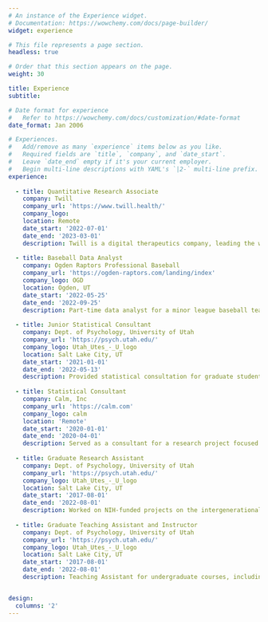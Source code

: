 ```yaml
---
# An instance of the Experience widget.
# Documentation: https://wowchemy.com/docs/page-builder/
widget: experience

# This file represents a page section.
headless: true

# Order that this section appears on the page.
weight: 30

title: Experience
subtitle:

# Date format for experience
#   Refer to https://wowchemy.com/docs/customization/#date-format
date_format: Jan 2006

# Experiences.
#   Add/remove as many `experience` items below as you like.
#   Required fields are `title`, `company`, and `date_start`.
#   Leave `date_end` empty if it's your current employer.
#   Begin multi-line descriptions with YAML's `|2-` multi-line prefix.
experience:
  
  - title: Quantitative Research Associate
    company: Twill
    company_url: 'https://www.twill.health/'
    company_logo: 
    location: Remote
    date_start: '2022-07-01'
    date_end: '2023-03-01'
    description: Twill is a digital therapeutics company, leading the way to more scalable and accessible options for symptom management and treatment. As the Labs Team Quantitative Research Associate, I spearheaded statistical analyses for internal and external distribution. Analyses were conducted in R and included: regression; multilevel modeling; growth modeling; structural equation modeling; dose-response curves; exploratory data visualization. I owned the quantitative direction of Twill's Research Strategy Team and was partly responsibile for ensuring that our team hit 100% of our 2022 OKRs.
    
  - title: Baseball Data Analyst
    company: Ogden Raptors Professional Baseball
    company_url: 'https://ogden-raptors.com/landing/index'
    company_logo: OGD
    location: Ogden, UT
    date_start: '2022-05-25'
    date_end: '2022-09-25'
    description: Part-time data analyst for a minor league baseball team (the Ogden Raptors) for the 2022 season. Responsibilities primarily included analyzing and manipulating Trackman data, presenting results in plots and reports via R (ggplot2, markdown, shiny), developing statistical models to predict future performance, and collaborating with team manager, coaches, and analytics teams to determine the most important and useful statistical approaches.
    
  - title: Junior Statistical Consultant
    company: Dept. of Psychology, University of Utah
    company_url: 'https://psych.utah.edu/'
    company_logo: Utah_Utes_-_U_logo
    location: Salt Lake City, UT
    date_start: '2021-01-01'
    date_end: '2022-05-13'
    description: Provided statistical consultation for graduate students and faculty in service of various research project needs. Consultations involved relatively simple to complex methodological approaches, including linear regression, multilevel modeling, factor analytics, and power analysis.
    
  - title: Statistical Consultant
    company: Calm, Inc
    company_url: 'https://calm.com'
    company_logo: calm
    location: 'Remote'
    date_start: '2020-01-01'
    date_end: '2020-04-01'
    description: Served as a consultant for a research project focused on examining user experiences with a meditation app. Duties included writing and cleaning SPSS syntax and data, running analyses in SPSS, and providing input for future analytic plans.
    
  - title: Graduate Research Assistant
    company: Dept. of Psychology, University of Utah
    company_url: 'https://psych.utah.edu/'
    company_logo: Utah_Utes_-_U_logo
    location: Salt Lake City, UT
    date_start: '2017-08-01'
    date_end: '2022-08-01'
    description: Worked on NIH-funded projects on the intergenerational transmission of emotion dysregulation. Served as the lead for the heart rate variability data cleaning team, collected semi-structured interview data from pregnant women, and most recently served as a statistical consultant for graduate student and faculty investigators for our grant specifically.
    
  - title: Graduate Teaching Assistant and Instructor
    company: Dept. of Psychology, University of Utah
    company_url: 'https://psych.utah.edu/'
    company_logo: Utah_Utes_-_U_logo
    location: Salt Lake City, UT
    date_start: '2017-08-01'
    date_end: '2022-08-01'
    description: Teaching Assistant for undergraduate courses, including Introduction to Psychology and Research Methods, as well as a graduate-level course on psychological assessment, whereby I coached grad students through the WAIS-IV. I also served as a Graduate Instructor for the undergraduate courses, Psychology as a Science & Profession and Research Methods.


design:
  columns: '2'
---
```

